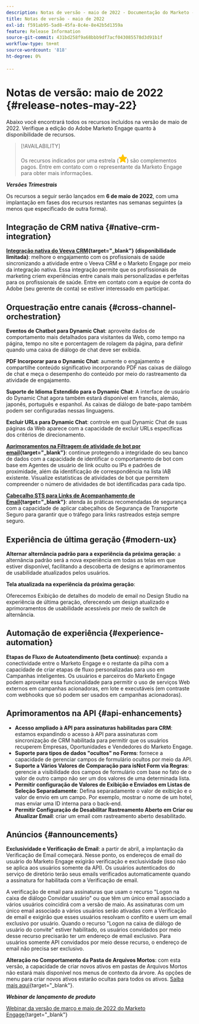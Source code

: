 ```yaml
---
description: Notas de versão - maio de 2022 - Documentação do Marketo - Documentação do produto
title: Notas de versão - maio de 2022
exl-id: f591ab95-5ad8-45fa-8c4e-8e42b5d1359a
feature: Release Information
source-git-commit: 431bd258f9a68bbb9df7acf043085578d3d91b1f
workflow-type: tm+mt
source-wordcount: '818'
ht-degree: 0%

---
```


# Notas de versão: maio de 2022 {#release-notes-may-22}

Abaixo você encontrará todos os recursos incluídos na versão de maio de 2022. Verifique a edição do Adobe Marketo Engage quanto à disponibilidade de recursos.

>[!AVAILABILITY]
>
>Os recursos indicados por uma estrela (![star](assets/yellow-star.png)) são complementos pagos. Entre em contato com o representante da Marketo Engage para obter mais informações.

**_Versões Trimestrais_**

Os recursos a seguir serão lançados em **6 de maio de 2022**, com uma implantação em fases dos recursos restantes nas semanas seguintes (a menos que especificado de outra forma).

## Integração de CRM nativa {#native-crm-integration}

**[Integração nativa do Veeva CRM](/help/marketo/product-docs/crm-sync/veeva-crm-sync/understanding-the-veeva-crm-sync.md){target="_blank"} (disponibilidade limitada)**: melhore o engajamento com os profissionais de saúde sincronizando a atividade entre o Veeva CRM e o Marketo Engage por meio da integração nativa. Essa integração permite que os profissionais de marketing criem experiências entre canais mais personalizadas e perfeitas para os profissionais de saúde. Entre em contato com a equipe de conta do Adobe (seu gerente de conta) se estiver interessado em participar.

## Orquestração entre canais {#cross-channel-orchestration}

**Eventos de Chatbot para Dynamic Chat**: aproveite dados de comportamento mais detalhados para visitantes da Web, como tempo na página, tempo no site e porcentagem de rolagem da página, para definir quando uma caixa de diálogo de chat deve ser exibida.

**PDF Incorporar para o Dynamic Chat**: aumente o engajamento e compartilhe conteúdo significativo incorporando PDF nas caixas de diálogo de chat e meça o desempenho do conteúdo por meio do rastreamento da atividade de engajamento.

**Suporte de Idioma Estendido para o Dynamic Chat**: A interface de usuário do Dynamic Chat agora também estará disponível em francês, alemão, japonês, português e espanhol. As caixas de diálogo de bate-papo também podem ser configuradas nessas linguagens.

**Excluir URLs para Dynamic Chat**: controle em qual Dynamic Chat de suas páginas da Web aparece com a capacidade de excluir URLs específicas dos critérios de direcionamento.

**[Aprimoramentos na Filtragem de atividade de bot por email](/help/marketo/product-docs/administration/email-setup/filtering-email-bot-activity.md){target="_blank"}**: continue protegendo a integridade do seu banco de dados com a capacidade de identificar o comportamento de bot com base em Agentes de usuário de link oculto ou IPs e padrões de proximidade, além da identificação de correspondência na lista IAB existente. Visualize estatísticas de atividades de bot que permitem compreender o número de atividades de bot identificadas para cada tipo.

**[Cabeçalho STS para Links de Acompanhamento de Email](/help/marketo/product-docs/administration/settings/email-tracking-link-headers.md){target="_blank"}**: atenda às práticas recomendadas de segurança com a capacidade de aplicar cabeçalhos de Segurança de Transporte Seguro para garantir que o tráfego para links rastreados esteja sempre seguro.

## Experiência de última geração {#modern-ux}

**Alternar alternância padrão para a experiência da próxima geração**: a alternância padrão será a nova experiência em todas as telas em que estiver disponível, facilitando a descoberta de designs e aprimoramentos de usabilidade atualizados pelos usuários.

**Tela atualizada na experiência da próxima geração**:

Oferecemos Exibição de detalhes do modelo de email no Design Studio na experiência de última geração, oferecendo um design atualizado e aprimoramentos de usabilidade acessíveis por meio de switch de alternância.

## Automação de experiência {#experience-automation}

**Etapas de Fluxo de Autoatendimento (beta contínuo)**: expanda a conectividade entre o Marketo Engage e o restante da pilha com a capacidade de criar etapas de fluxo personalizadas para uso em Campanhas inteligentes. Os usuários e parceiros do Marketo Engage podem aproveitar essa funcionalidade para permitir o uso de serviços Web externos em campanhas acionadoras, em lote e executáveis (em contraste com webhooks que só podem ser usados em campanhas acionadoras).

## Aprimoramentos na API {#api-enhancements}

* **Acesso ampliado à API para assinaturas habilitadas para CRM**: estamos expandindo o acesso à API para assinaturas com sincronização de CRM habilitada para permitir que os usuários recuperem Empresas, Oportunidades e Vendedores do Marketo Engage.
* **Suporte para tipos de dados &quot;ocultos&quot; no Forms**: fornece a capacidade de gerenciar campos de formulário ocultos por meio da API.
* **Suporte a Vários Valores de Comparação para isNot Form via Regras**: gerencie a visibilidade dos campos de formulário com base no fato de o valor de outro campo não ser um dos valores de uma determinada lista.
* **Permitir configuração de Valores de Exibição e Enviados em Listas de Seleção Separadamente**: Defina separadamente o valor de exibição e o valor de envio em um campo. Por exemplo, mostrar o nome de um hotel, mas enviar uma ID interna para o back-end.
* **Permitir Configuração de Desabilitar Rastreamento Aberto em Criar ou Atualizar Email**: criar um email com rastreamento aberto desabilitado.

## Anúncios {#announcements}

**Exclusividade e Verificação de Email**: a partir de abril, a implantação da Verificação de Email começará. Nesse ponto, os endereços de email do usuário do Marketo Engage exigirão verificação e exclusividade (isso não se aplica aos usuários somente da API). Os usuários autenticados do serviço de diretório terão seus emails verificados automaticamente quando a assinatura for habilitada com a Verificação de email.

A verificação de email para assinaturas que usam o recurso &quot;Logon na caixa de diálogo Convidar usuário&quot; ou que têm um único email associado a vários usuários coincidirá com a versão de maio. As assinaturas com um único email associado a vários usuários serão ativadas com a Verificação de email e exigirão que esses usuários resolvam o conflito e usem um email exclusivo por usuário. Quando o recurso &quot;Logon na caixa de diálogo de usuário do convite&quot; estiver habilitado, os usuários convidados por meio desse recurso precisarão ter um endereço de email exclusivo. Para usuários somente API convidados por meio desse recurso, o endereço de email não precisa ser exclusivo.

**Alteração no Comportamento da Pasta de Arquivos Mortos**: com esta versão, a capacidade de criar novos ativos em pastas de Arquivos Mortos não estará mais disponível nos menus de contexto da árvore. As opções de menu para criar novos ativos estarão ocultas para todos os ativos. [Saiba mais aqui](https://nation.marketo.com/t5/product-discussions/archive-folder-change-in-may-2022-release/m-p/324369#M183235){target="_blank"}.

**_Webinar de lançamento de produto_**

[Webinar da versão de março e maio de 2022 do Marketo Engage](https://engage.marketo.com/2022_March_May_Release_Webinar_DemandPage.html){target="_blank"}
